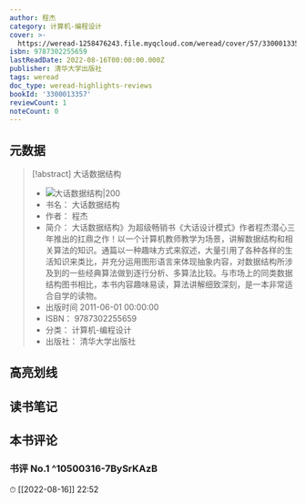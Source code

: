 ```yaml
---
author: 程杰
category: 计算机-编程设计
cover: >-
  https://weread-1258476243.file.myqcloud.com/weread/cover/57/3300013357/t7_3300013357.jpg
isbn: 9787302255659
lastReadDate: 2022-08-16T00:00:00.000Z
publisher: 清华大学出版社
tags: weread
doc_type: weread-highlights-reviews
bookId: '3300013357'
reviewCount: 1
noteCount: 0
---
```


## 元数据

> [!abstract] 大话数据结构
> - ![ 大话数据结构|200](https://weread-1258476243.file.myqcloud.com/weread/cover/57/3300013357/t7_3300013357.jpg)
> - 书名： 大话数据结构
> - 作者： 程杰
> - 简介： 大话数据结构》为超级畅销书《大话设计模式》作者程杰潜心三年推出的扛鼎之作！以一个计算机教师教学为场景，讲解数据结构和相关算法的知识。通篇以一种趣味方式来叙述，大量引用了各种各样的生活知识来类比，并充分运用图形语言来体现抽象内容，对数据结构所涉及到的一些经典算法做到逐行分析、多算法比较。与市场上的同类数据结构图书相比，本书内容趣味易读，算法讲解细致深刻，是一本非常适合自学的读物。
> - 出版时间 2011-06-01 00:00:00
> - ISBN： 9787302255659
> - 分类： 计算机-编程设计
> - 出版社： 清华大学出版社

## 高亮划线

## 读书笔记

## 本书评论

### 书评 No.1  ^10500316-7BySrKAzB
⏱ [[2022-08-16]]  22:52

